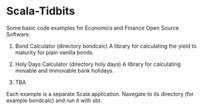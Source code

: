# Scala-Tidbits
Some basic code examples for Economics and Finance Open Source Software.

1. Bond Calculator (directory bondcalc)
   A library for calculating the yield to maturity for plain vanilla bonds.

2. Holy Days Calculator (directory holy days)
   A library for calculating movable and immovable bank holidays.

3. TBA

Each example is a separate Scala application. Navegate to its directory
(for example bondcalc) and run it with sbt.
